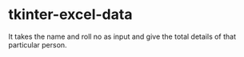 # tkinter-excel-data
It takes the name and roll no as input and give the total details of that particular person.
